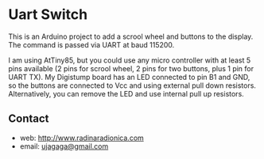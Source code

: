 # Uart Switch #

This is an Arduino project to add a scrool wheel and buttons to the display. The command is passed via UART at baud 115200.

I am using AtTiny85, but you could use any micro controller with at least 5 pins available (2 pins for scrool wheel, 2 pins for two buttons, plus 1 pin for UART TX).
My Digistump board has an LED connected to pin B1 and GND, so the buttons are connected to Vcc and using external pull down resistors. 
Alternatively, you can remove the LED and use internal pull up resistors.


## Contact ##

* web: http://www.radinaradionica.com
* email: ujagaga@gmail.com

